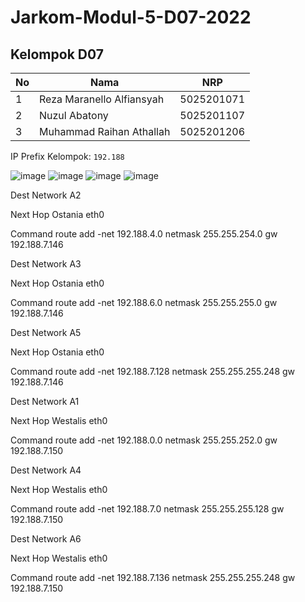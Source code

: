 # Jarkom-Modul-5-D07-2022

## Kelompok D07

| **No** | **Nama**                     | **NRP**    |
| ------ | -----------------------------| ---------- |
| 1      | Reza Maranello Alfiansyah    | 5025201071 |
| 2      | Nuzul Abatony                | 5025201107 |
| 3      | Muhammad Raihan Athallah     | 5025201206 |


IP Prefix Kelompok: `192.188`

![image](https://user-images.githubusercontent.com/72775603/206851940-2732de75-b118-4bfa-ae22-95e7f8e72bb5.png)
![image](https://user-images.githubusercontent.com/72775603/206852065-7c68848b-ad43-45f2-a99b-6349da338a46.png)
![image](https://user-images.githubusercontent.com/72775603/206852068-bf81f75c-1719-467f-874e-a0e1bd3b9fd3.png)
![image](https://user-images.githubusercontent.com/72775603/206852071-5ee90981-ce52-436e-b1fa-96b6665ef3c6.png)

Dest Network	A2   

Next Hop	    Ostania eth0

Command	      route add -net 192.188.4.0 netmask 255.255.254.0 gw 192.188.7.146

Dest Network	A3

Next Hop	    Ostania eth0

Command	      route add -net 192.188.6.0 netmask 255.255.255.0 gw 192.188.7.146

Dest Network	A5

Next Hop	    Ostania eth0

Command	      route add -net 192.188.7.128 netmask 255.255.255.248 gw 192.188.7.146

Dest Network	A1

Next Hop	    Westalis eth0

Command	      route add -net 192.188.0.0 netmask 255.255.252.0 gw 192.188.7.150

Dest Network	A4

Next Hop	    Westalis eth0

Command	      route add -net 192.188.7.0 netmask 255.255.255.128 gw 192.188.7.150

Dest Network	A6

Next Hop	    Westalis eth0

Command	      route add -net 192.188.7.136 netmask 255.255.255.248 gw 192.188.7.150

